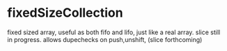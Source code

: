 fixedSizeCollection
===================

fixed sized array, useful as both fifo and lifo, just like a real array. slice still in progress. allows dupechecks on push,unshift, (slice forthcoming)
